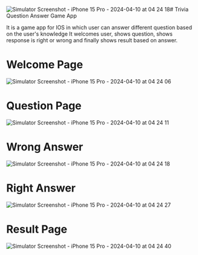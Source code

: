 ![Simulator Screenshot - iPhone 15 Pro - 2024-04-10 at 04 24 18](https://github.com/Sam7777M/Question-Answer-Game-App-IOS/assets/148392034/897906e3-b3fc-4d1c-84f9-4e98ecda6c20)# Trivia Question Answer Game App

It is a game app for IOS in which user can answer different question based on the user's knowledge
It welcomes user, shows question, shows response is right or wrong and finally shows result based on answer.

# Welcome Page
![Simulator Screenshot - iPhone 15 Pro - 2024-04-10 at 04 24 06](https://github.com/Sam7777M/Question-Answer-Game-App-IOS/assets/148392034/f6f0e75c-eb4e-4684-af3a-70e79311f2dc)

# Question Page
![Simulator Screenshot - iPhone 15 Pro - 2024-04-10 at 04 24 11](https://github.com/Sam7777M/Question-Answer-Game-App-IOS/assets/148392034/6f9ee092-8aaa-4278-a632-02d795cc49ec)

# Wrong Answer
![Simulator Screenshot - iPhone 15 Pro - 2024-04-10 at 04 24 18](https://github.com/Sam7777M/Question-Answer-Game-App-IOS/assets/148392034/651bf46a-00ae-40a0-93dc-981b09adfa02)

# Right Answer
![Simulator Screenshot - iPhone 15 Pro - 2024-04-10 at 04 24 27](https://github.com/Sam7777M/Question-Answer-Game-App-IOS/assets/148392034/f25135f2-451c-4d91-abc7-8381b1f864ba)

# Result Page
![Simulator Screenshot - iPhone 15 Pro - 2024-04-10 at 04 24 40](https://github.com/Sam7777M/Question-Answer-Game-App-IOS/assets/148392034/3422076d-34bb-42e4-831c-5602312cddf4)


